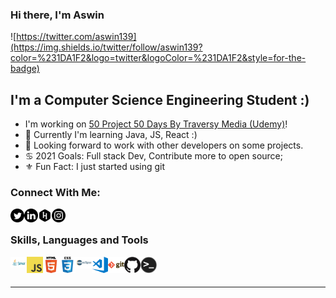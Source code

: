 ### Hi there, I'm Aswin

![https://twitter.com/aswin139](https://img.shields.io/twitter/follow/aswin139?color=%231DA1F2&logo=twitter&logoColor=%231DA1F2&style=for-the-badge)

## I'm a Computer Science Engineering Student :)
- I'm working on [50 Project 50 Days By Traversy Media (Udemy)][website]!
- 🤚 Currently  I'm learning Java, JS, React :)
- 🤗 Looking forward to work with other developers on some projects.
- ♋️ 2021 Goals: Full stack Dev, Contribute more to open source;
- ⚜️ Fun Fact: I just started using git 

### Connect With Me:

[<img align="left" alt="photreo" width="22px" src="twitter.png"/>][Twitter]
[<img align="left" alt="aswin" width="22px" src="link.png"/>][LinkEdin]
[<img align="left" alt="aswin" width="22px" src="hacker.png"/>][HackerRank]
[<img align="left" alt="aswin" width="22px" src="instagram.png"/>][Instagram]
<br />

### Skills, Languages and Tools

[<img align="left" alt="Java" width="26px" src="java.png" />][LinkEdin]
[<img align="left" alt="JavaScript" width="26px" src="js.png" />][LinkEdin]
[<img align="left" alt="HTML5" width="26px" src="html.png" />][LinkEdin]
[<img align="left" alt="CSS3" width="26px" src="css.png" />][LinkEdin]
[<img align="left" alt="Eclipse" width="26px" src="ecl.png" />][LinkEdin]
[<img align="left" alt="Visual Studio Code" width="26px" src="vsc.png" />][LinkEdin]
[<img align="left" alt="Git" width="26px" src="git.png" />][LinkEdin]
[<img align="left" alt="GitHub" width="26px" src="github.png" />][LinkEdin]
[<img align="left" alt="Terminal" width="26px" src="term.png" />][LinkEdin]
<br />
<br />

---

[website]: https://www.udemy.com/course/50-projects-50-days/
[Twitter]: https://twitter.com/aswin139
[LinkEdin]: https://www.linkedin.com/in/aswin-a-p/
[HackerRank]: https://www.hackerrank.com/aswinap10
[Instagram]: https://www.instagram.com/a.s__w.i.n/
